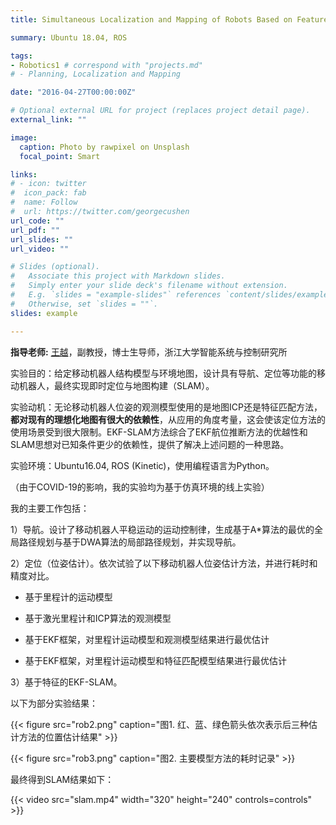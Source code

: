 ```yaml
---
title: Simultaneous Localization and Mapping of Robots Based on Feature Tracking

summary: Ubuntu 18.04, ROS

tags:
- Robotics1	# correspond with "projects.md"
# - Planning, Localization and Mapping

date: "2016-04-27T00:00:00Z"

# Optional external URL for project (replaces project detail page).
external_link: ""

image:
  caption: Photo by rawpixel on Unsplash
  focal_point: Smart

links:
# - icon: twitter
#  icon_pack: fab
#  name: Follow
#  url: https://twitter.com/georgecushen
url_code: ""
url_pdf: ""
url_slides: ""
url_video: ""

# Slides (optional).
#   Associate this project with Markdown slides.
#   Simply enter your slide deck's filename without extension.
#   E.g. `slides = "example-slides"` references `content/slides/example-slides.md`.
#   Otherwise, set `slides = ""`.
slides: example

---
```


**指导老师:** [王越](https://ywang-zju.github.io/)，副教授，博士生导师，浙江大学智能系统与控制研究所

实验目的：给定移动机器人结构模型与环境地图，设计具有导航、定位等功能的移动机器人，最终实现即时定位与地图构建（SLAM）。

实验动机：无论移动机器人位姿的观测模型使用的是地图ICP还是特征匹配方法，**都对现有的理想化地图有很大的依赖性**，从应用的角度考量，这会使该定位方法的使用场景受到很大限制。EKF-SLAM方法综合了EKF航位推断方法的优越性和SLAM思想对已知条件更少的依赖性，提供了解决上述问题的一种思路。

实验环境：Ubuntu16.04​, ROS (Kinetic)，使用编程语言为Python。

（由于COVID-19的影响，我的实验均为基于仿真环境的线上实验）

我的主要工作包括：

1）导航。设计了移动机器人平稳运动的运动控制律，生成基于A*算法的最优的全局路径规划与基于DWA算法的局部路径规划，并实现导航。

2）定位（位姿估计）。依次试验了以下移动机器人位姿估计方法，并进行耗时和精度对比。

- 基于里程计的运动模型

- 基于激光里程计和ICP算法的观测模型

- 基于EKF框架，对里程计运动模型和观测模型结果进行最优估计
- 基于EKF框架，对里程计运动模型和特征匹配模型结果进行最优估计

3）基于特征的EKF-SLAM。





以下为部分实验结果：



{{< figure src="rob2.png" caption="图1. 红、蓝、绿色箭头依次表示后三种估计方法的位置估计结果" >}}



{{< figure src="rob3.png" caption="图2. 主要模型方法的耗时记录" >}}



最终得到SLAM结果如下：

{{< video src="slam.mp4" width="320" height="240" controls=controls" >}}